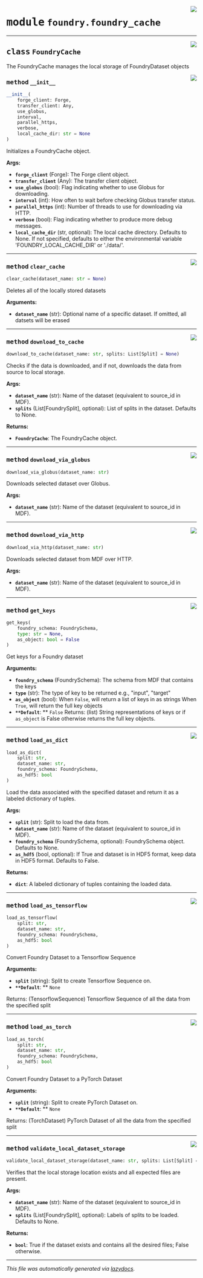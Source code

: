 <!-- markdownlint-disable -->

<a href="https://github.com/MLMI2-CSSI/foundry/tree/main/foundry/foundry_cache.py#L0"><img align="right" style="float:right;" src="https://img.shields.io/badge/-source-cccccc?style=flat-square"></a>

# <kbd>module</kbd> `foundry.foundry_cache`






---

<a href="https://github.com/MLMI2-CSSI/foundry/tree/main/foundry/foundry_cache.py#L21"><img align="right" style="float:right;" src="https://img.shields.io/badge/-source-cccccc?style=flat-square"></a>

## <kbd>class</kbd> `FoundryCache`
The FoundryCache manages the local storage of FoundryDataset objects 

<a href="https://github.com/MLMI2-CSSI/foundry/tree/main/foundry/foundry_cache.py#L24"><img align="right" style="float:right;" src="https://img.shields.io/badge/-source-cccccc?style=flat-square"></a>

### <kbd>method</kbd> `__init__`

```python
__init__(
    forge_client: Forge,
    transfer_client: Any,
    use_globus,
    interval,
    parallel_https,
    verbose,
    local_cache_dir: str = None
)
```

Initializes a FoundryCache object. 



**Args:**
 
 - <b>`forge_client`</b> (Forge):  The Forge client object. 
 - <b>`transfer_client`</b> (Any):  The transfer client object. 
 - <b>`use_globus`</b> (bool):  Flag indicating whether to use Globus for downloading. 
 - <b>`interval`</b> (int):  How often to wait before checking Globus transfer status. 
 - <b>`parallel_https`</b> (int):  Number of threads to use for downloading via HTTP. 
 - <b>`verbose`</b> (bool):  Flag indicating whether to produce more debug messages. 
 - <b>`local_cache_dir`</b> (str, optional):  The local cache directory. Defaults to None.  If not specified, defaults to either the environmental variable 'FOUNDRY_LOCAL_CACHE_DIR'  or './data/'. 




---

<a href="https://github.com/MLMI2-CSSI/foundry/tree/main/foundry/foundry_cache.py#L428"><img align="right" style="float:right;" src="https://img.shields.io/badge/-source-cccccc?style=flat-square"></a>

### <kbd>method</kbd> `clear_cache`

```python
clear_cache(dataset_name: str = None)
```

Deletes all of the locally stored datasets 



**Arguments:**
 
 - <b>`dataset_name`</b> (str):  Optional name of a specific dataset. If omitted,  all datsets will be erased 

---

<a href="https://github.com/MLMI2-CSSI/foundry/tree/main/foundry/foundry_cache.py#L57"><img align="right" style="float:right;" src="https://img.shields.io/badge/-source-cccccc?style=flat-square"></a>

### <kbd>method</kbd> `download_to_cache`

```python
download_to_cache(dataset_name: str, splits: List[Split] = None)
```

Checks if the data is downloaded, and if not, downloads the data from source to local storage. 



**Args:**
 
 - <b>`dataset_name`</b> (str):  Name of the dataset (equivalent to source_id in MDF). 
 - <b>`splits`</b> (List[FoundrySplit], optional):  List of splits in the dataset. Defaults to None. 



**Returns:**
 
 - <b>`FoundryCache`</b>:  The FoundryCache object. 

---

<a href="https://github.com/MLMI2-CSSI/foundry/tree/main/foundry/foundry_cache.py#L80"><img align="right" style="float:right;" src="https://img.shields.io/badge/-source-cccccc?style=flat-square"></a>

### <kbd>method</kbd> `download_via_globus`

```python
download_via_globus(dataset_name: str)
```

Downloads selected dataset over Globus. 



**Args:**
 
 - <b>`dataset_name`</b> (str):  Name of the dataset (equivalent to source_id in MDF). 

---

<a href="https://github.com/MLMI2-CSSI/foundry/tree/main/foundry/foundry_cache.py#L100"><img align="right" style="float:right;" src="https://img.shields.io/badge/-source-cccccc?style=flat-square"></a>

### <kbd>method</kbd> `download_via_http`

```python
download_via_http(dataset_name: str)
```

Downloads selected dataset from MDF over HTTP. 



**Args:**
 
 - <b>`dataset_name`</b> (str):  Name of the dataset (equivalent to source_id in MDF). 

---

<a href="https://github.com/MLMI2-CSSI/foundry/tree/main/foundry/foundry_cache.py#L394"><img align="right" style="float:right;" src="https://img.shields.io/badge/-source-cccccc?style=flat-square"></a>

### <kbd>method</kbd> `get_keys`

```python
get_keys(
    foundry_schema: FoundrySchema,
    type: str = None,
    as_object: bool = False
)
```

Get keys for a Foundry dataset 



**Arguments:**
 
 - <b>`foundry_schema`</b> (FoundrySchema):  The schema from MDF that contains the keys 
 - <b>`type`</b> (str):  The type of key to be returned e.g., "input", "target" 
 - <b>`as_object`</b> (bool):  When ``False``, will return a list of keys in as strings  When ``True``, will return the full key objects 
 - <b>`**Default`</b>: ** ``False`` Returns: (list) String representations of keys or if ``as_object`` is False otherwise returns the full key objects. 

---

<a href="https://github.com/MLMI2-CSSI/foundry/tree/main/foundry/foundry_cache.py#L175"><img align="right" style="float:right;" src="https://img.shields.io/badge/-source-cccccc?style=flat-square"></a>

### <kbd>method</kbd> `load_as_dict`

```python
load_as_dict(
    split: str,
    dataset_name: str,
    foundry_schema: FoundrySchema,
    as_hdf5: bool
)
```

Load the data associated with the specified dataset and return it as a labeled dictionary of tuples. 



**Args:**
 
 - <b>`split`</b> (str):  Split to load the data from. 
 - <b>`dataset_name`</b> (str):  Name of the dataset (equivalent to source_id in MDF). 
 - <b>`foundry_schema`</b> (FoundrySchema, optional):  FoundrySchema object. Defaults to None. 
 - <b>`as_hdf5`</b> (bool, optional):  If True and dataset is in HDF5 format, keep data in HDF5 format. Defaults to False. 



**Returns:**
 
 - <b>`dict`</b>:  A labeled dictionary of tuples containing the loaded data. 

---

<a href="https://github.com/MLMI2-CSSI/foundry/tree/main/foundry/foundry_cache.py#L243"><img align="right" style="float:right;" src="https://img.shields.io/badge/-source-cccccc?style=flat-square"></a>

### <kbd>method</kbd> `load_as_tensorflow`

```python
load_as_tensorflow(
    split: str,
    dataset_name: str,
    foundry_schema: FoundrySchema,
    as_hdf5: bool
)
```

Convert Foundry Dataset to a Tensorflow Sequence 



**Arguments:**
 
 - <b>`split`</b> (string):  Split to create Tensorflow Sequence on. 
 - <b>`**Default`</b>: ** ``None`` 

Returns: (TensorflowSequence) Tensorflow Sequence of all the data from the specified split 

---

<a href="https://github.com/MLMI2-CSSI/foundry/tree/main/foundry/foundry_cache.py#L215"><img align="right" style="float:right;" src="https://img.shields.io/badge/-source-cccccc?style=flat-square"></a>

### <kbd>method</kbd> `load_as_torch`

```python
load_as_torch(
    split: str,
    dataset_name: str,
    foundry_schema: FoundrySchema,
    as_hdf5: bool
)
```

Convert Foundry Dataset to a PyTorch Dataset 



**Arguments:**
 
 - <b>`split`</b> (string):  Split to create PyTorch Dataset on. 
 - <b>`**Default`</b>: ** ``None`` 

Returns: (TorchDataset) PyTorch Dataset of all the data from the specified split 

---

<a href="https://github.com/MLMI2-CSSI/foundry/tree/main/foundry/foundry_cache.py#L132"><img align="right" style="float:right;" src="https://img.shields.io/badge/-source-cccccc?style=flat-square"></a>

### <kbd>method</kbd> `validate_local_dataset_storage`

```python
validate_local_dataset_storage(dataset_name: str, splits: List[Split] = None)
```

Verifies that the local storage location exists and all expected files are present. 



**Args:**
 
 - <b>`dataset_name`</b> (str):  Name of the dataset (equivalent to source_id in MDF). 
 - <b>`splits`</b> (List[FoundrySplit], optional):  Labels of splits to be loaded. Defaults to None. 



**Returns:**
 
 - <b>`bool`</b>:  True if the dataset exists and contains all the desired files; False otherwise. 




---

_This file was automatically generated via [lazydocs](https://github.com/ml-tooling/lazydocs)._
